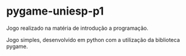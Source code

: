 # pygame-uniesp-p1
Jogo realizado na matéria de introdução a programação.

Jogo simples, desenvolvido em python com a utilização da biblioteca pygame.
